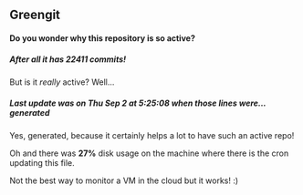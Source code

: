 ## Greengit

#### Do you wonder why this repository is so active?

##### After all it has 22411 commits!

But is it *really* active? Well...

##### Last update was on Thu Sep 2 at 5:25:08 when those lines were... generated

Yes, generated, because it certainly helps a lot to have such an active repo!

Oh and there was **27%** disk usage on the machine
where there is the cron updating this file.

Not the best way to monitor a VM in the cloud but it works! :)
